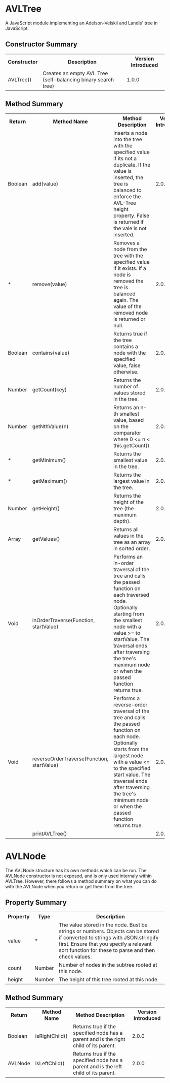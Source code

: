 AVLTree
=======

A JavaScript module implementing an Adelson-Velskii and Landis' tree in JavaScript.

## Constructor Summary

<table>
	<tr>
		<th>Constructor</th>
		<th>Description</th>
		<th>Version Introduced</th>
	</tr>
	<tr>
		<td>AVLTree()</td>
		<td>Creates an empty AVL Tree (self-balancing binary search tree)</td>
		<td>1.0.0</td>
	</tr>
</table>

## Method Summary

<table>
	<tr>
		<th>Return</th>
		<th>Method Name</th>
		<th>Method Description</th>
		<th>Version Introduced</th>
	</tr>
	<tr>
		<td>Boolean</td>
		<td>add(value)</td>
		<td>Inserts a node into the tree with the specified value if its not a  duplicate. If the value is inserted, the tree is balanced to enforce the AVL-Tree height property. False is returned if the vale is not inserted.</td>
		<td>2.0.0</td>
	</tr>
	<tr>
		<td>*</td>
		<td>remove(value)</td>
		<td>Removes a node from the tree with the specified value if it exists. If a node is removed the tree is balanced again. The value of the removed node is returned or null.</td>
		<td>2.0.0</td>
	</tr>
	<tr>
		<td>Boolean</td>
		<td>contains(value)</td>
		<td>Returns true if the tree contains a node with the specified value, false otherwise.</td>
		<td>2.0.0</td>
	</tr>
	<tr>
		<td>Number</td>
		<td>getCount(key)</td>
		<td>Returns the number of values stored in the tree.</td>
		<td>2.0.0</td>
	</tr>
	<tr>
		<td>Number</td>
		<td>getNthValue(n)</td>
		<td>Returns an n-th smallest value, based on the comparator where 0 &lt;= n &lt; this.getCount().</td>
		<td>2.0.0</td>
	</tr>
	<tr>
		<td>*</td>
		<td>getMinimum()</td>
		<td>Returns the smallest value in the tree.</td>
		<td>2.0.0</td>
	</tr>
	<tr>
		<td>*</td>
		<td>getMaximum()</td>
		<td>Returns the largest value in the tree.</td>
		<td>2.0.0</td>
	</tr>
	<tr>
		<td>Number</td>
		<td>getHeight()</td>
		<td>Returns the height of the tree (the maximum depth).</td>
		<td>2.0.0</td>
	</tr>
	<tr>
		<td>Array</td>
		<td>getValues()</td>
		<td>Returns all values in the tree as an array in sorted order.</td>
		<td>2.0.0</td>
	</tr>
	<tr>
		<td>Void</td>
		<td>inOrderTraverse(Function, startValue)</td>
		<td>Performs an in-order traversal of the tree and calls the passed function on each traversed node. Optionally starting from the smallest node with a value &gt;= to startValue. The traversal ends after traversing the tree's maximum node or when the passed function returns true.</td>
		<td>2.0.0</td>
	</tr>
	<tr>
		<td>Void</td>
		<td>reverseOrderTraverse(Function, startValue)</td>
		<td>Performs a reverse-order traversal of the tree and calls the passed function on each node. Optionally starts from the largest node with a value &lt;= to the specified  start value. The traversal ends after traversing the tree's minimum node or when the passed function returns true.</td>
		<td>2.0.0</td>
	</tr>
	<tr>
		<td></td>
		<td>printAVLTree()</td>
		<td></td>
		<td>2.0.0</td>
	</tr>
</table>

AVLNode
=======

The AVLNode structure has its own methods which can be run. The AVLNode constructor is not exposed, and is only used internaly within AVLTree. However, there follows a method summary on what you can do with the AVLNode when you return or get them from the tree.
## Property Summary

<table>
	<tr>
		<th>Property</th>
		<th>Type</th>
		<th>Description</th>
	</tr>
	<tr>
		<td>value</td>
		<td>*</td>
		<td>The value stored in the node. Bust be strings or numbers. Objects can be stored if converted to strings with JSON.stringify first. Ensure that you specify a relevant sort function for these to parse and then check values.</td>
	</tr>
	<tr>
		<td>count</td>
		<td>Number</td>
		<td>Number of nodes in the subtree rooted at this node.</td>
	</tr>
	<tr>
		<td>height</td>
		<td>Number</td>
		<td>The height of this tree rooted at this node.</td>
	</tr>
</table>

## Method Summary
<table>
	<tr>
		<th>Return</th>
		<th>Method Name</th>
		<th>Method Description</th>
		<th>Version Introduced</th>
	</tr>
	<tr>
		<td>Boolean</td>
		<td>isRightChild()</td>
		<td>Returns true if the specified node has a parent and is the right child of its parent.</td>
		<td>2.0.0</td>
	</tr>
	<tr>
		<td>AVLNode</td>
		<td>isLeftChild()</td>
		<td>Returns true if the specified node has a parent and is the left child of its parent.</td>
		<td>2.0.0</td>
	</tr>
</table>
